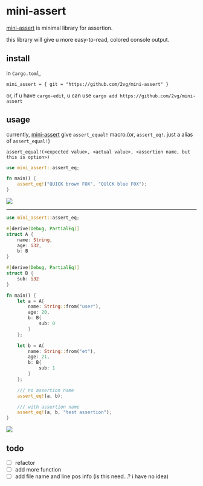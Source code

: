 # mini-assert

[mini-assert](https://github.com/2vg/mini-assert) is minimal library for assertion.

this library will give u more easy-to-read, colored console output.

## install

in `Cargo.toml`,

```
mini_assert = { git = "https://github.com/2vg/mini-assert" }
```

or, if u have `cargo-edit`, u can use `cargo add https://github.com/2vg/mini-assert`

## usage
currently, [mini-assert](https://github.com/2vg/mini-assert) give `assert_equal!` macro.(or, `assert_eq!`. just a alias of `assert_equal!`)

`assert_equal!(<expected value>, <actual value>, <assertion name, but this is option>)`

```rust
use mini_assert::assert_eq;

fn main() {
    assert_eq!("QUICK brown FOX", "QUlCK blue F0X");
}
```

![](https://user-images.githubusercontent.com/17700125/77382350-82e02780-6dc3-11ea-9a9f-38ad48f39d40.PNG)

<hr>

```rust
use mini_assert::assert_eq;

#[derive(Debug, PartialEq)]
struct A {
    name: String,
    age: i32,
    b: B
}

#[derive(Debug, PartialEq)]
struct B {
    sub: i32
}

fn main() {
    let a = A{
        name: String::from("user"),
        age: 20,
        b: B{
            sub: 0
        }
    };

    let b = A{
        name: String::from("et"),
        age: 21,
        b: B{
            sub: 1
        }
    };

    /// no assertion name
    assert_eq!(a, b);

    /// with assertion name
    assert_eq!(a, b, "test assertion");
}
```

![](https://user-images.githubusercontent.com/17700125/77382259-444a6d00-6dc3-11ea-9355-85b734b03252.PNG)

## todo
- [ ] refactor
- [ ] add more function
- [ ] add file name and line pos info (is this need...? i have no idea)
